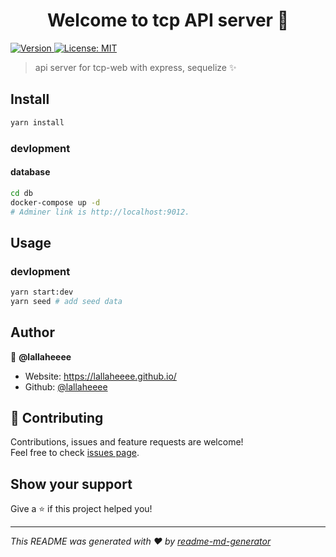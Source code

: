 <h1 align="center">Welcome to tcp API server  👋</h1>
<p>
  <a href="https://www.npmjs.com/package/tcp API server " target="_blank">
    <img alt="Version" src="https://img.shields.io/npm/v/tcp API server .svg">
  </a>
  <a href="#" target="_blank">
    <img alt="License: MIT" src="https://img.shields.io/badge/License-MIT-yellow.svg" />
  </a>
</p>

> api server for tcp-web with express, sequelize ✨

## Install

```sh
yarn install
```

### devlopment

#### database

```sh
cd db
docker-compose up -d
# Adminer link is http://localhost:9012.
```

## Usage

### devlopment

```sh
yarn start:dev
yarn seed # add seed data
```

## Author

👤 **@lallaheeee**

* Website: https://lallaheeee.github.io/
* Github: [@lallaheeee](https://github.com/lallaheeee)

## 🤝 Contributing

Contributions, issues and feature requests are welcome!<br />Feel free to check [issues page](https://github.com/TeamCrazyPerformance/tcp-api/issues). 

## Show your support

Give a ⭐️ if this project helped you!

***
_This README was generated with ❤️ by [readme-md-generator](https://github.com/kefranabg/readme-md-generator)_
